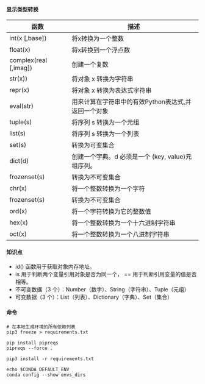 #### 显示类型转换
| 函数 | 描述 |
|---|---|
| int(x [,base]) | 将x转换为一个整数  |
| float(x)  | 将x转换到一个浮点数  |
| complex(real [,imag]) | 创建一个复数  |
| str(x)) | 将对象 x 转换为字符串  |
| repr(x) | 将对象 x 转换为表达式字符串  |
| eval(str) | 用来计算在字符串中的有效Python表达式,并返回一个对象  |
| tuple(s) | 将序列 s 转换为一个元组  |
| list(s) | 将序列 s 转换为一个列表  |
| set(s) | 转换为可变集合  |
| dict(d) | 创建一个字典。d 必须是一个 (key, value)元组序列。  |
| frozenset(s) | 转换为不可变集合  |
| chr(x) | 将一个整数转换为一个字符  |
| frozenset(s) | 转换为不可变集合  |
| ord(x) | 将一个字符转换为它的整数值  |
| hex(x) | 将一个整数转换为一个十六进制字符串  |
| oct(x) | 将一个整数转换为一个八进制字符串  |

#### 知识点
-  id() 函数用于获取对象内存地址。
- is 用于判断两个变量引用对象是否为同一个， == 用于判断引用变量的值是否相等。
- 不可变数据（3 个）：Number（数字）、String（字符串）、Tuple（元组）
- 可变数据（3 个）：List（列表）、Dictionary（字典）、Set（集合）

#### 命令

```shell
# 在本地生成环境的所有依赖列表
pip3 freeze > requirements.txt

pip install pipreqs
pipreqs --force .

pip3 install -r requirements.txt

echo $CONDA_DEFAULT_ENV
conda config --show envs_dirs
```



